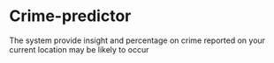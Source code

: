 # Crime-predictor
The system provide insight and percentage on crime reported on your current location may be likely to occur
